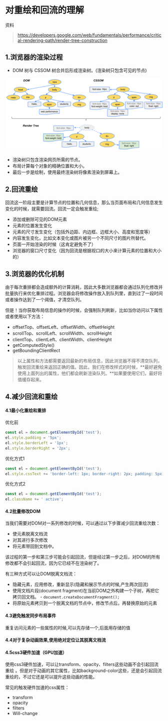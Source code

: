 # 对重绘和回流的理解

资料
> https://developers.google.com/web/fundamentals/performance/critical-rendering-path/render-tree-construction


## 1.浏览器的渲染过程

 - DOM 树与 CSSOM 树合并后形成渲染树。(渲染树只包含可见的节点)

![render-tree-construction](./render-tree-construction.png)

 - 渲染树只包含渲染网页所需的节点。
 - 布局计算每个对象的精确位置和大小。
 - 最后一步是绘制，使用最终渲染树将像素渲染到屏幕上。


 ## 2.回流重绘

 回流这一阶段主要是计算节点的位置和几何信息，那么当页面布局和几何信息发生变化的时候，就需要回流。回流一定会触发重绘;

 - 添加或删除可见的DOM元素
 - 元素的位置发生变化
 - 元素的尺寸发生变化（包括外边距、内边框、边框大小、高度和宽度等）
 - 内容发生变化，比如文本变化或图片被另一个不同尺寸的图片所替代。
 - 页面一开始渲染的时候（这肯定避免不了）
 - 浏览器的窗口尺寸变化（因为回流是根据视口的大小来计算元素的位置和大小的）


 ## 3.浏览器的优化机制

 由于每次重排都会造成额外的计算消耗，因此大多数浏览器都会通过队列化修改并批量执行来优化重排过程。浏览器会将修改操作放入到队列里，直到过了一段时间或者操作达到了一个阈值，才清空队列。


 但是！当你获取布局信息的操作的时候，会强制队列刷新，比如当你访问以下属性或者使用以下方法：


 - offsetTop、offsetLeft、offsetWidth、offsetHeight
 - scrollTop、scrollLeft、scrollWidth、scrollHeight
 - clientTop、clientLeft、clientWidth、clientHeight
 - getComputedStyle()
 - getBoundingClientRect


 > 以上属性和方法都需要返回最新的布局信息，因此浏览器不得不清空队列，触发回流重绘来返回正确的值。因此，我们在修改样式的时候，**最好避免使用上面列出的属性，他们都会刷新渲染队列。**如果要使用它们，最好将值缓存起来。



## 4.减少回流和重绘

#### 4.1最小化重绘和重排

优化前

```js
const el = document.getElementById('test');
el.style.padding = '5px';
el.style.borderLeft = '1px';
el.style.borderRight = '2px';
```


优化方式1

```js
const el = document.getElementById('test');
el.style.cssText += 'border-left: 1px; border-right: 2px; padding: 5px;';
```


优化方式2

```js
const el = document.getElementById('test');
el.className += ' active';
```

#### 4.2批量修改DOM

当我们需要对DOM对一系列修改的时候，可以通过以下步骤减少回流重绘次数：

 - 使元素脱离文档流
 - 对其进行多次修改
 - 将元素带回到文档中。

 该过程的第一步和第三步可能会引起回流，但是经过第一步之后，对DOM的所有修改都不会引起回流，因为它已经不在渲染树了。


有三种方式可以让DOM脱离文档流：


 - 隐藏元素，应用修改，重新显示(隐藏和展示节点的时候,产生两次回流)
 - 使用文档片段(document fragment)在当前DOM之外构建一个子树，再把它拷贝回文档。 
       -  `document.createDocumentFragment();`
 - 将原始元素拷贝到一个脱离文档的节点中，修改节点后，再替换原始的元素


#### 4.3避免触发同步布局事件

重复访问元素的一些属性的时候,可以先存储一个,后面用存储的值

#### 4.4对于复杂动画效果,使用绝对定位让其脱离文档流


#### 4.5css3硬件加速（GPU加速）

使用css3硬件加速，可以让transform、opacity、filters这些动画不会引起回流重绘 。但是对于动画的其它属性，比如background-color这些，还是会引起回流重绘的，不过它还是可以提升这些动画的性能。

常见的触发硬件加速的css属性：

 - transform
 - opacity
 - filters
 - Will-change